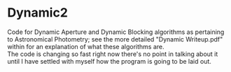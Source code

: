 # Dynamic2
Code for Dynamic Aperture and Dynamic Blocking algorithms as pertaining to Astronomical Photometry; see the more detailed "Dynamic Writeup.pdf" within for an explanation of what these algorithms are.  
The code is changing so fast right now there's no point in talking about it until I have settled with myself how the program is going to be laid out.
